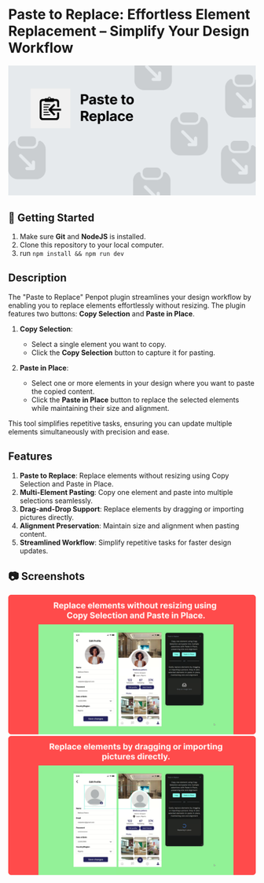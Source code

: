 # Paste to Replace: Effortless Element Replacement – Simplify Your Design Workflow

![Paste to Replace: Effortless Element Replacement – Simplify Your Design Workflow](/.github/images/thumb.png "Paste to Replace: Effortless Element Replacement – Simplify Your Design Workflow")

## :toolbox: Getting Started

1. Make sure **Git** and **NodeJS** is installed.
2. Clone this repository to your local computer.
3. run `npm install && npm run dev`

## Description

The "Paste to Replace" Penpot plugin streamlines your design workflow by enabling you to replace elements effortlessly without resizing. The plugin features two buttons: **Copy Selection** and **Paste in Place**.

1. **Copy Selection**:

   - Select a single element you want to copy.
   - Click the **Copy Selection** button to capture it for pasting.

2. **Paste in Place**:
   - Select one or more elements in your design where you want to paste the copied content.
   - Click the **Paste in Place** button to replace the selected elements while maintaining their size and alignment.

This tool simplifies repetitive tasks, ensuring you can update multiple elements simultaneously with precision and ease.

## Features

1. **Paste to Replace**: Replace elements without resizing using Copy Selection and Paste in Place.
2. **Multi-Element Pasting**: Copy one element and paste into multiple selections seamlessly.
3. **Drag-and-Drop Support**: Replace elements by dragging or importing pictures directly.
4. **Alignment Preservation**: Maintain size and alignment when pasting content.
5. **Streamlined Workflow**: Simplify repetitive tasks for faster design updates.

## :camera: Screenshots

![Screenshot](/.github/images/screenshot1.png "Screenshot")
![Screenshot](/.github/images/screenshot2.png "Screenshot")
